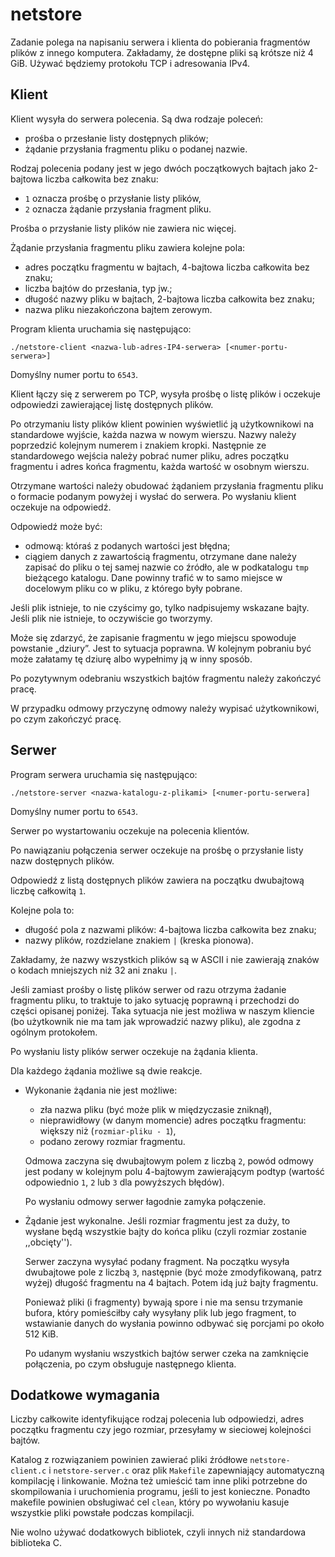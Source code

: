 # netstore

Zadanie polega na napisaniu serwera i klienta do pobierania fragmentów plików z innego komputera.
Zakładamy, że dostępne pliki są krótsze niż 4 GiB. Używać będziemy protokołu TCP i adresowania IPv4.

## Klient

Klient wysyła do serwera polecenia. Są dwa rodzaje poleceń:
* prośba o przesłanie listy dostępnych plików;
* żądanie przysłania fragmentu pliku o podanej nazwie.

Rodzaj polecenia podany jest w jego dwóch początkowych bajtach jako 2-bajtowa liczba całkowita bez znaku:
* `1` oznacza prośbę o przysłanie listy plików,
* `2` oznacza żądanie przysłania fragment pliku.

Prośba o przysłanie listy plików nie zawiera nic więcej.

Żądanie przysłania fragmentu pliku zawiera kolejne pola:
* adres początku fragmentu w bajtach, 4-bajtowa liczba całkowita bez znaku;
* liczba bajtów do przesłania, typ jw.;
* długość nazwy pliku w bajtach, 2-bajtowa liczba całkowita bez znaku;
* nazwa pliku niezakończona bajtem zerowym.

Program klienta uruchamia się następująco:
```
./netstore-client <nazwa-lub-adres-IP4-serwera> [<numer-portu-serwera>]
```

Domyślny numer portu to `6543`.

Klient łączy się z serwerem po TCP, wysyła prośbę o listę plików i oczekuje odpowiedzi zawierającej listę dostępnych plików.

Po otrzymaniu listy plików klient powinien wyświetlić ją użytkownikowi na standardowe wyjście, każda nazwa w nowym wierszu. Nazwy należy poprzedzić kolejnym numerem i znakiem kropki. Następnie ze standardowego wejścia należy pobrać numer pliku, adres początku fragmentu i adres końca fragmentu, każda wartość w osobnym wierszu.

Otrzymane wartości należy obudować żądaniem przysłania fragmentu pliku o formacie podanym powyżej i wysłać do serwera. Po wysłaniu klient oczekuje na odpowiedź.

Odpowiedź może być:
* odmową: któraś z podanych wartości jest błędna;
* ciągiem danych z zawartością fragmentu, otrzymane dane należy zapisać do pliku o tej samej nazwie co źródło, ale w podkatalogu `tmp` bieżącego katalogu. Dane powinny trafić w to samo miejsce w docelowym pliku co w pliku, z którego były pobrane.

Jeśli plik istnieje, to nie czyścimy go, tylko nadpisujemy wskazane bajty. Jeśli plik nie istnieje, to oczywiście go tworzymy.

Może się zdarzyć, że zapisanie fragmentu w jego miejscu spowoduje powstanie „dziury”. Jest to sytuacja poprawna. W kolejnym pobraniu być może załatamy tę dziurę albo wypełnimy ją w inny sposób.

Po pozytywnym odebraniu wszystkich bajtów fragmentu należy zakończyć pracę.

W przypadku odmowy przyczynę odmowy należy wypisać użytkownikowi, po czym zakończyć pracę.

## Serwer

Program serwera uruchamia się następująco:
```
./netstore-server <nazwa-katalogu-z-plikami> [<numer-portu-serwera]
```

Domyślny numer portu to `6543`.

Serwer po wystartowaniu oczekuje na polecenia klientów.

Po nawiązaniu połączenia serwer oczekuje na prośbę o przysłanie listy nazw dostępnych plików.

Odpowiedź z listą dostępnych plików zawiera na początku dwubajtową liczbę całkowitą `1`.

Kolejne pola to:
* długość pola z nazwami plików: 4-bajtowa liczba całkowita bez znaku;
* nazwy plików, rozdzielane znakiem `|` (kreska pionowa).

Zakładamy, że nazwy wszystkich plików są w ASCII i nie zawierają znaków o kodach mniejszych niż 32 ani znaku `|`.

Jeśli zamiast prośby o listę plików serwer od razu otrzyma żadanie fragmentu pliku, to traktuje to jako sytuację poprawną i przechodzi do części opisanej poniżej. Taka sytuacja nie jest możliwa w naszym kliencie (bo użytkownik nie ma tam jak wprowadzić nazwy pliku), ale zgodna z ogólnym protokołem.

Po wysłaniu listy plików serwer oczekuje na żądania klienta.

Dla każdego żądania możliwe są dwie reakcje.

* Wykonanie żądania nie jest możliwe:
  * zła nazwa pliku (być może plik w międzyczasie zniknął),
  * nieprawidłowy (w danym momencie) adres początku fragmentu: większy niż (`rozmiar-pliku - 1`),
  * podano zerowy rozmiar fragmentu.

  Odmowa zaczyna się dwubajtowym polem z liczbą `2`, powód odmowy jest podany w kolejnym polu 4-bajtowym zawierającym podtyp (wartość odpowiednio `1`, `2` lub `3` dla powyższych błędów).

  Po wysłaniu odmowy serwer łagodnie zamyka połączenie.

* Żądanie jest wykonalne. Jeśli rozmiar fragmentu jest za duży, to wysłane będą wszystkie bajty do końca pliku (czyli rozmiar zostanie ,,obcięty'').
  
  Serwer zaczyna wysyłać podany fragment. Na początku wysyła dwubajtowe pole z liczbą `3`, następnie (być może zmodyfikowaną, patrz wyżej) długość fragmentu na 4 bajtach. Potem idą już bajty fragmentu.

  Ponieważ pliki (i fragmenty) bywają spore i nie ma sensu trzymanie bufora, który pomieściłby cały wysyłany plik lub jego fragment, to wstawianie danych do wysłania powinno odbywać się porcjami po około 512 KiB.

  Po udanym wysłaniu wszystkich bajtów serwer czeka na zamknięcie połączenia, po czym obsługuje następnego klienta.

## Dodatkowe wymagania

Liczby całkowite identyfikujące rodzaj polecenia lub odpowiedzi, adres początku fragmentu czy jego rozmiar, przesyłamy w sieciowej kolejności bajtów.

Katalog z rozwiązaniem powinien zawierać pliki źródłowe `netstore-client.c` i `netstore-server.c` oraz plik `Makefile` zapewniający automatyczną kompilację i linkowanie. Można też umieścić tam inne pliki potrzebne do skompilowania i uruchomienia programu, jeśli to jest konieczne. Ponadto makefile powinien obsługiwać cel `clean`, który po wywołaniu kasuje wszystkie pliki powstałe podczas kompilacji.

Nie wolno używać dodatkowych bibliotek, czyli innych niż standardowa biblioteka C.
